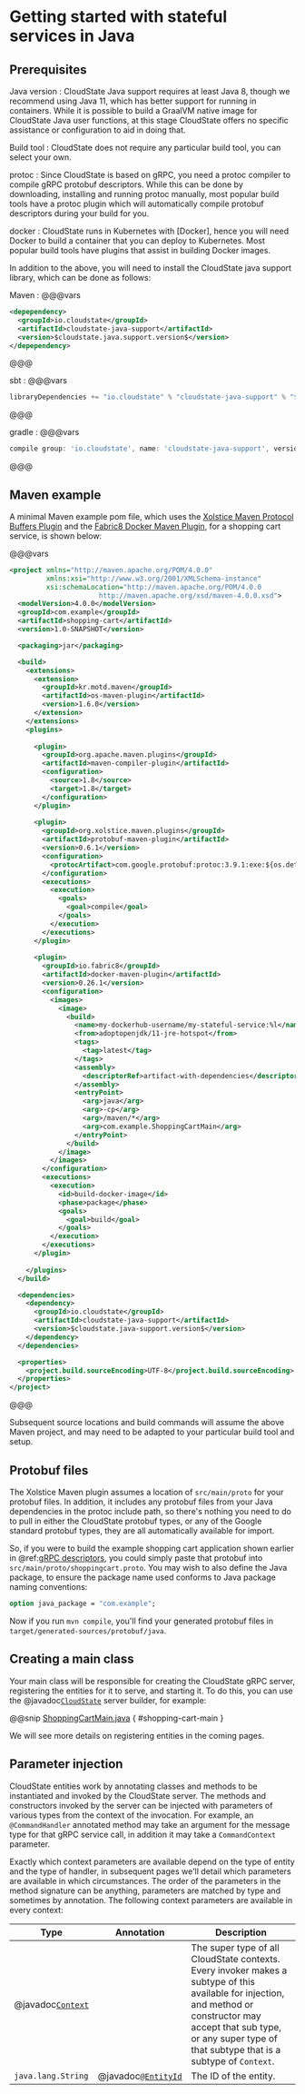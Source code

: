 # Getting started with stateful services in Java

## Prerequisites

Java version
: CloudState Java support requires at least Java 8, though we recommend using Java 11, which has better support for running in containers. While it is possible to build a GraalVM native image for CloudState Java user functions, at this stage CloudState offers no specific assistance or configuration to aid in doing that.

Build tool
: CloudState does not require any particular build tool, you can select your own.

protoc
: Since CloudState is based on gRPC, you need a protoc compiler to compile gRPC protobuf descriptors. While this can be done by downloading, installing and running protoc manually, most popular build tools have a protoc plugin which will automatically compile protobuf descriptors during your build for you.

docker
: CloudState runs in Kubernetes with [Docker], hence you will need Docker to build a container that you can deploy to Kubernetes. Most popular build tools have plugins that assist in building Docker images.

In addition to the above, you will need to install the CloudState java support library, which can be done as follows:
    
Maven
: @@@vars
```xml
<depependency>
  <groupId>io.cloudstate</groupId>
  <artifactId>cloudstate-java-support</artifactId>
  <version>$cloudstate.java.support.version$</version>
</depependency>
```
@@@
  
sbt
: @@@vars
```scala
libraryDependencies += "io.cloudstate" % "cloudstate-java-support" % "$cloudstate.java.support.version$"
```
@@@

gradle
: @@@vars
```groovy
compile group: 'io.cloudstate', name: 'cloudstate-java-support', version: '$cloudstate.java.support.version$'
```
@@@

## Maven example

A minimal Maven example pom file, which uses the [Xolstice Maven Protocol Buffers Plugin](https://www.xolstice.org/protobuf-maven-plugin/) and the [Fabric8 Docker Maven Plugin](https://dmp.fabric8.io/), for a shopping cart service, is shown below:

@@@vars
```xml
<project xmlns="http://maven.apache.org/POM/4.0.0"
         xmlns:xsi="http://www.w3.org/2001/XMLSchema-instance"
         xsi:schemaLocation="http://maven.apache.org/POM/4.0.0
                      http://maven.apache.org/xsd/maven-4.0.0.xsd">
  <modelVersion>4.0.0</modelVersion>
  <groupId>com.example</groupId>
  <artifactId>shopping-cart</artifactId>
  <version>1.0-SNAPSHOT</version>

  <packaging>jar</packaging>

  <build>
    <extensions>
      <extension>
        <groupId>kr.motd.maven</groupId>
        <artifactId>os-maven-plugin</artifactId>
        <version>1.6.0</version>
      </extension>
    </extensions>
    <plugins>
      
      <plugin>
        <groupId>org.apache.maven.plugins</groupId>
        <artifactId>maven-compiler-plugin</artifactId>
        <configuration>
          <source>1.8</source>
          <target>1.8</target>
        </configuration>
      </plugin>
      
      <plugin>
        <groupId>org.xolstice.maven.plugins</groupId>
        <artifactId>protobuf-maven-plugin</artifactId>
        <version>0.6.1</version>
        <configuration>
          <protocArtifact>com.google.protobuf:protoc:3.9.1:exe:${os.detected.classifier}</protocArtifact>
        </configuration>
        <executions>
          <execution>
            <goals>
              <goal>compile</goal>
            </goals>
          </execution>
        </executions>
      </plugin>
      
      <plugin>
        <groupId>io.fabric8</groupId>
        <artifactId>docker-maven-plugin</artifactId>
        <version>0.26.1</version>
        <configuration>
          <images>
            <image>
              <build>
                <name>my-dockerhub-username/my-stateful-service:%l</name>
                <from>adoptopenjdk/11-jre-hotspot</from>
                <tags>
                  <tag>latest</tag>
                </tags>
                <assembly>
                  <descriptorRef>artifact-with-dependencies</descriptorRef>
                </assembly>
                <entryPoint>
                  <arg>java</arg>
                  <arg>-cp</arg>
                  <arg>/maven/*</arg>
                  <arg>com.example.ShoppingCartMain</arg>
                </entryPoint>
              </build>
            </image>
          </images>
        </configuration>
        <executions>
          <execution>
            <id>build-docker-image</id>
            <phase>package</phase>
            <goals>
              <goal>build</goal>
            </goals>
          </execution>
        </executions>
      </plugin>
      
    </plugins>
  </build>

  <dependencies>
    <dependency>
      <groupId>io.cloudstate</groupId>
      <artifactId>cloudstate-java-support</artifactId>
      <version>$cloudstate.java-support.version$</version>
    </dependency>
  </dependencies>

  <properties>
    <project.build.sourceEncoding>UTF-8</project.build.sourceEncoding>
  </properties>
</project>
```
@@@

Subsequent source locations and build commands will assume the above Maven project, and may need to be adapted to your particular build tool and setup.

## Protobuf files

The Xolstice Maven plugin assumes a location of `src/main/proto` for your protobuf files. In addition, it includes any protobuf files from your Java dependencies in the protoc include path, so there's nothing you need to do to pull in either the CloudState protobuf types, or any of the Google standard protobuf types, they are all automatically available for import.

So, if you were to build the example shopping cart application shown earlier in @ref:[gRPC descriptors](../../features/grpc.md), you could simply paste that protobuf into `src/main/proto/shoppingcart.proto`. You may wish to also define the Java package, to ensure the package name used conforms to Java package naming conventions:

```proto
option java_package = "com.example";
```

Now if you run `mvn compile`, you'll find your generated protobuf files in `target/generated-sources/protobuf/java`.

## Creating a main class

Your main class will be responsible for creating the CloudState gRPC server, registering the entities for it to serve, and starting it. To do this, you can use the @javadoc[`CloudState`](io.cloudstate.javasupport.CloudState) server builder, for example:

@@snip [ShoppingCartMain.java](/docs/src/test/java/docs/user/gettingstarted/ShoppingCartMain.java) { #shopping-cart-main }

We will see more details on registering entities in the coming pages.

## Parameter injection

CloudState entities work by annotating classes and methods to be instantiated and invoked by the CloudState server. The methods and constructors invoked by the server can be injected with parameters of various types from the context of the invocation. For example, an `@CommandHandler` annotated method may take an argument for the message type for that gRPC service call, in addition it may take a `CommandContext` parameter.

Exactly which context parameters are available depend on the type of entity and the type of handler, in subsequent pages we'll detail which parameters are available in which circumstances. The order of the parameters in the method signature can be anything, parameters are matched by type and sometimes by annotation. The following context parameters are available in every context:

| Type                                                   | Annotation            | Description           |
|--------------------------------------------------------|-----------------------|-----------------------|
| @javadoc[`Context`](io.cloudstate.javasupport.Context) |                       | The super type of all CloudState contexts. Every invoker makes a subtype of this available for injection, and method or constructor may accept that sub type, or any super type of that subtype that is a subtype of `Context`. |
| `java.lang.String` | @javadoc[`@EntityId`](io.cloudstate.javasupport.EntityId) | The ID of the entity. |

